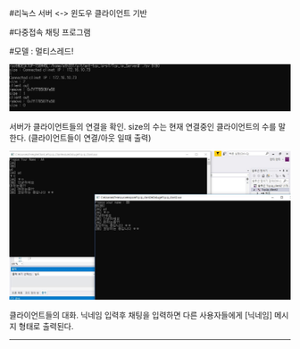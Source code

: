 #리눅스 서버 <-> 윈도우 클라이언트 기반 

#다중접속 채팅 프로그램

#모델 : 멀티스레드!

![Server](./image/Server.JPG)
  
 서버가 클라이언트들의 연결을 확인.
 size의 수는 현재 연결중인 클라이언트의 수를 말한다. 
 (클라이언트들이 연결/아웃 일때 출력)
  
  
![Client](./image/Client.JPG)
  
클라이언트들의 대화.
닉네임 입력후 채팅을 입력하면 다른 사용자들에게 [닉네임] 메시지 형태로 출력된다.

---------------------
